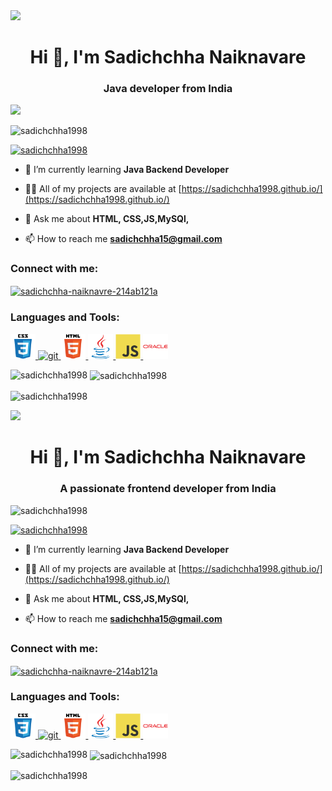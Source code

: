 
<img src="https://info.bc3research.org/wp-content/uploads/2021/11/job-offer-ext-9.png"/>

<h1 align="center">Hi 👋, I'm Sadichchha Naiknavare</h1>
<h3 align="center">Java developer from India</h3>

<img src="https://stemettes.org/zine/wp-content/uploads/sites/3/2021/08/giphy-13-1.gif"/>
<p align="left"> <img src="https://komarev.com/ghpvc/?username=sadichchha1998&label=Profile%20views&color=0e75b6&style=flat" alt="sadichchha1998" /> </p>

<p align="left"> <a href="https://github.com/ryo-ma/github-profile-trophy"><img src="https://github-profile-trophy.vercel.app/?username=sadichchha1998" alt="sadichchha1998" /></a> </p>

- 🌱 I’m currently learning **Java Backend Developer**

- 👨‍💻 All of my projects are available at [https://sadichchha1998.github.io/](https://sadichchha1998.github.io/)

- 💬 Ask me about **HTML, CSS,JS,MySQl,**

- 📫 How to reach me **sadichchha15@gmail.com**

<h3 align="left">Connect with me:</h3>
<p align="left">
<a href="https://linkedin.com/in/sadichchha-naiknavre-214ab121a" target="blank"><img align="center" src="https://raw.githubusercontent.com/rahuldkjain/github-profile-readme-generator/master/src/images/icons/Social/linked-in-alt.svg" alt="sadichchha-naiknavre-214ab121a" height="30" width="40" /></a>
</p>

<h3 align="left">Languages and Tools:</h3>
<p align="left"> <a href="https://www.w3schools.com/css/" target="_blank" rel="noreferrer"> <img src="https://raw.githubusercontent.com/devicons/devicon/master/icons/css3/css3-original-wordmark.svg" alt="css3" width="40" height="40"/> </a> <a href="https://git-scm.com/" target="_blank" rel="noreferrer"> <img src="https://www.vectorlogo.zone/logos/git-scm/git-scm-icon.svg" alt="git" width="40" height="40"/> </a> <a href="https://www.w3.org/html/" target="_blank" rel="noreferrer"> <img src="https://raw.githubusercontent.com/devicons/devicon/master/icons/html5/html5-original-wordmark.svg" alt="html5" width="40" height="40"/> </a> <a href="https://www.java.com" target="_blank" rel="noreferrer"> <img src="https://raw.githubusercontent.com/devicons/devicon/master/icons/java/java-original.svg" alt="java" width="40" height="40"/> </a> <a href="https://developer.mozilla.org/en-US/docs/Web/JavaScript" target="_blank" rel="noreferrer"> <img src="https://raw.githubusercontent.com/devicons/devicon/master/icons/javascript/javascript-original.svg" alt="javascript" width="40" height="40"/> </a> <a href="https://www.oracle.com/" target="_blank" rel="noreferrer"> <img src="https://raw.githubusercontent.com/devicons/devicon/master/icons/oracle/oracle-original.svg" alt="oracle" width="40" height="40"/> </a> </p>

<p><img align="left" src="https://github-readme-stats.vercel.app/api/top-langs?username=sadichchha1998&show_icons=true&locale=en&layout=compact" alt="sadichchha1998" /></p>

<p>&nbsp;<img align="center" src="https://github-readme-stats.vercel.app/api?username=sadichchha1998&show_icons=true&locale=en" alt="sadichchha1998" /></p>

<p><img align="center" src="https://github-readme-streak-stats.herokuapp.com/?user=sadichchha1998&" alt="sadichchha1998" /></p>

<img src="https://www.google.com/url?sa=i&url=https%3A%2F%2Finfo.bc3research.org%2F2022%2F07%2F22%2Fsoftware-developer-java-backend-2%2F&psig=AOvVaw0h15FCnUFtWhHhUqeWqKQ7&ust=1669497340704000&source=images&cd=vfe&ved=0CBAQjRxqFwoTCIjbu7GgyvsCFQAAAAAdAAAAABAN"/>

<h1 align="center">Hi 👋, I'm Sadichchha Naiknavare</h1>
<h3 align="center">A passionate frontend developer from India</h3>

<p align="left"> <img src="https://komarev.com/ghpvc/?username=sadichchha1998&label=Profile%20views&color=0e75b6&style=flat" alt="sadichchha1998" /> </p>

<p align="left"> <a href="https://github.com/ryo-ma/github-profile-trophy"><img src="https://github-profile-trophy.vercel.app/?username=sadichchha1998" alt="sadichchha1998" /></a> </p>

- 🌱 I’m currently learning **Java Backend Developer**

- 👨‍💻 All of my projects are available at [https://sadichchha1998.github.io/](https://sadichchha1998.github.io/)

- 💬 Ask me about **HTML, CSS,JS,MySQl,**

- 📫 How to reach me **sadichchha15@gmail.com**

<h3 align="left">Connect with me:</h3>
<p align="left">
<a href="https://linkedin.com/in/sadichchha-naiknavre-214ab121a" target="blank"><img align="center" src="https://raw.githubusercontent.com/rahuldkjain/github-profile-readme-generator/master/src/images/icons/Social/linked-in-alt.svg" alt="sadichchha-naiknavre-214ab121a" height="30" width="40" /></a>
</p>

<h3 align="left">Languages and Tools:</h3>
<p align="left"> <a href="https://www.w3schools.com/css/" target="_blank" rel="noreferrer"> <img src="https://raw.githubusercontent.com/devicons/devicon/master/icons/css3/css3-original-wordmark.svg" alt="css3" width="40" height="40"/> </a> <a href="https://git-scm.com/" target="_blank" rel="noreferrer"> <img src="https://www.vectorlogo.zone/logos/git-scm/git-scm-icon.svg" alt="git" width="40" height="40"/> </a> <a href="https://www.w3.org/html/" target="_blank" rel="noreferrer"> <img src="https://raw.githubusercontent.com/devicons/devicon/master/icons/html5/html5-original-wordmark.svg" alt="html5" width="40" height="40"/> </a> <a href="https://www.java.com" target="_blank" rel="noreferrer"> <img src="https://raw.githubusercontent.com/devicons/devicon/master/icons/java/java-original.svg" alt="java" width="40" height="40"/> </a> <a href="https://developer.mozilla.org/en-US/docs/Web/JavaScript" target="_blank" rel="noreferrer"> <img src="https://raw.githubusercontent.com/devicons/devicon/master/icons/javascript/javascript-original.svg" alt="javascript" width="40" height="40"/> </a> <a href="https://www.oracle.com/" target="_blank" rel="noreferrer"> <img src="https://raw.githubusercontent.com/devicons/devicon/master/icons/oracle/oracle-original.svg" alt="oracle" width="40" height="40"/> </a> </p>

<p><img align="left" src="https://github-readme-stats.vercel.app/api/top-langs?username=sadichchha1998&show_icons=true&locale=en&layout=compact" alt="sadichchha1998" /></p>

<p>&nbsp;<img align="center" src="https://github-readme-stats.vercel.app/api?username=sadichchha1998&show_icons=true&locale=en" alt="sadichchha1998" /></p>

<p><img align="center" src="https://github-readme-streak-stats.herokuapp.com/?user=sadichchha1998&" alt="sadichchha1998" /></p>

